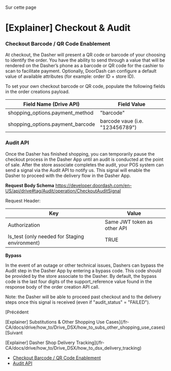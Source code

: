 Sur cette page

# [Explainer] Checkout & Audit

### Checkout Barcode / QR Code Enablement[​](#checkout-barcode--qr-code-enablement "Lien direct vers le titre")

At checkout, the Dasher will present a QR code or barcode of your choosing to identify the order. You have the ability to send through a value that will be rendered on the Dasher’s phone as a barcode or QR code for the cashier to scan to facilitate payment. Optionally, DoorDash can configure a default value of available attributes (for example: order ID + store ID).

To set your own checkout barcode or QR code, populate the following fields in the order creations payload.

| Field Name (Drive API) | Field Value |
| --- | --- |
| shopping\_options.payment\_method | "barcode" |
| shopping\_options.payment\_barcode | barcode vaue (i.e. "123456789") |

### Audit API[​](#audit-api "Lien direct vers le titre")

Once the Dasher has finished shopping, you can temporarily pause the checkout process in the Dasher App until an audit is conducted at the point of sale. After the store associate completes the audit, your POS system can send a signal via the Audit API to notify us. This signal will enable the Dasher to proceed with the delivery flow in the Dasher App.

**Request Body Schema**
<https://developer.doordash.com/en-US/api/drive#tag/Audit/operation/CheckoutAuditSignal>

Request Header:

| Key | Value |
| --- | --- |
| Authorization | Same JWT token as other API |
| Is\_test (only needed for Staging environment) | TRUE |

**Bypass**

In the event of an outage or other technical issues, Dashers can bypass the Audit step in the Dasher App by entering a bypass code. This code should be provided by the store associate to the Dasher. By default, the bypass code is the last four digits of the support\_reference value found in the response body of the order creation API call.

Note: the Dasher will be able to proceed past checkout and to the delivery steps once this signal is received (even if "audit\_status" = "FAILED").

[Précédent

[Explainer] Substitutions & Other Shopping Use Cases](/fr-CA/docs/drive/how_to/Drive_DSX/how_to_subs_other_shopping_use_cases)[Suivant

[Explainer] Dasher Shop Delivery Tracking](/fr-CA/docs/drive/how_to/Drive_DSX/how_to_dsx_delivery_tracking)

* [Checkout Barcode / QR Code Enablement](#checkout-barcode--qr-code-enablement)
* [Audit API](#audit-api)